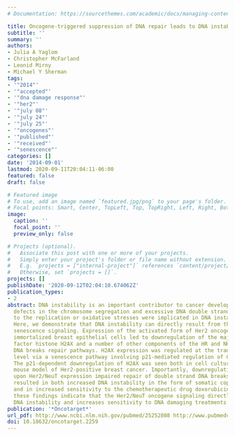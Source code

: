 ```yaml
---
# Documentation: https://sourcethemes.com/academic/docs/managing-content/

title: Oncogene-triggered suppression of DNA repair leads to DNA instability in cancer.
subtitle: ''
summary: ''
authors:
- Julia A Yaglom
- Christopher McFarland
- Leonid Mirny
- Michael Y Sherman
tags:
- '"2014"'
- '"accepted"'
- '"dna damage response"'
- '"her2"'
- '"july 08"'
- '"july 24"'
- '"july 25"'
- '"oncogenes"'
- '"published"'
- '"received"'
- '"senescence"'
categories: []
date: '2014-09-01'
lastmod: 2020-09-11T20:04:11-06:00
featured: false
draft: false

# Featured image
# To use, add an image named `featured.jpg/png` to your page's folder.
# Focal points: Smart, Center, TopLeft, Top, TopRight, Left, Right, BottomLeft, Bottom, BottomRight.
image:
  caption: ''
  focal_point: ''
  preview_only: false

# Projects (optional).
#   Associate this post with one or more of your projects.
#   Simply enter your project's folder or file name without extension.
#   E.g. `projects = ["internal-project"]` references `content/project/deep-learning/index.md`.
#   Otherwise, set `projects = []`.
projects: []
publishDate: '2020-09-12T02:04:10.674062Z'
publication_types:
- 2
abstract: DNA instability is an important contributor to cancer development. Previously,
  defects in the chromosome segregation and excessive DNA double strand breaks due
  to the replication or oxidative stresses were implicated in DNA instability in cancer.
  Here, we demonstrate that DNA instability can directly result from the oncogene-induced
  senescence signaling. Expression of the activated form of Her2 oncogene, NeuT, in
  immortalized breast epithelial cells led to downregulation of the major DNA repair
  factor histone H2AX and a number of other components of the HR and NHEJ double strand
  DNA breaks repair pathways. H2AX expression was regulated at the transcriptional
  level via a senescence pathway involving p21-mediated regulation of CDK and Rb1.
  The p21-dependent downregulation of H2AX was seen both in cell culture and the MMTV-neu
  mouse model of Her2-positive breast cancer. Importantly, downregulation of H2AX
  upon Her2/NeuT expression impaired repair of double strand DNA breaks. This impairment
  resulted in both increased DNA instability in the form of somatic copy number alterations,
  and in increased sensitivity to the chemotherapeutic drug doxorubicin. Overall,
  these findings indicate that the Her2/NeuT oncogene signaling directly potentiates
  DNA instability and increases sensitivity to DNA damaging treatments.
publication: '*Oncotarget*'
url_pdf: http://www.ncbi.nlm.nih.gov/pubmed/25252808 http://www.pubmedcentral.nih.gov/articlerender.fcgi?artid=PMC4226689
doi: 10.18632/oncotarget.2259
---
```

